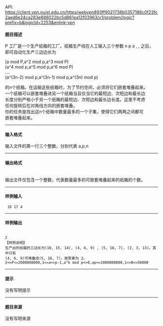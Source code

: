 API: https://client.vpn.nuist.edu.cn/https/webvpn893ff9021738b0357186c0f23fc2aed6e24ca283e886022bc5d861ea12f03963/v1/problem/logic?prefix=b&logicId=2253&enlink-vpn

#### 题目描述

P 工厂是一个生产纸箱的工厂。纸箱生产线在人工输入三个参数 n p a , , 之后，  
即可自动化生产三边边长为

(a mod P,a^2 mod p,a^3 mod P)  
(a^4 mod p,a^5 mod p,a^6 mod P)  
....  
(a^(3n-2) mod p,a^(3n-1) mod p,a^(3n) mod p)

的n个纸箱。在运输这些纸箱时，为了节约空间，必须将它们嵌套堆叠起来。  
一个纸箱可以嵌套堆叠进另一个纸箱当且仅当它的最短边、次短边和最长边  
长度分别严格小于另一个纸箱的最短边、次短边和最长边长度。这里不考虑  
任何旋转后在对角线方向的嵌套堆叠。  
你的任务是找出这n个纸箱中数量最多的一个子集，使得它们两两之间都可  
嵌套堆叠起来。

---

#### 输入格式

输入文件的第一行三个整数，分别代表 a,p,n    

---

#### 输出格式

   
输出文件仅包含一个整数，代表数量最多的可嵌套堆叠起来的纸箱的个数。

---

#### 样例输入
```
 10 17 4 

```

---

#### 样例输出
```
 
2 
【样例说明】 
生产出的纸箱的三边长为(10, 15, 14), (4, 6, 9) , (5, 16, 7), (2, 3, 13)。其中只有
(4, 6, 9)可堆叠进(5, 16, 7)，故答案为 2。
2<=P<=2000000000,1<=a<=p-1,a^k mod p<>0,ap<=2000000000,1<=N<=50000 
```

---

#### 提示

没有写明提示

---

#### 题目来源

没有写明来源